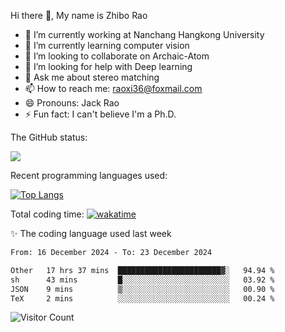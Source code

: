 Hi there 👋, My name is Zhibo Rao
- 🔭 I’m currently working at Nanchang Hangkong University
- 🌱 I’m currently learning computer vision
- 👯 I’m looking to collaborate on Archaic-Atom
- 🤔 I’m looking for help with Deep learning
- 💬 Ask me about stereo matching
- 📫 How to reach me: raoxi36@foxmail.com
- 😄 Pronouns: Jack Rao
- ⚡ Fun fact: I can't believe I'm a Ph.D.

The GitHub status:

![](https://github-readme-stats.vercel.app/api?username=ZhiboRao)

Recent programming languages used:

[![Top Langs](https://github-readme-stats.vercel.app/api/top-langs/?username=ZhiboRao&layout=compact)](https://github.com/anuraghazra/github-readme-stats)

Total coding time: [![wakatime](https://wakatime.com/badge/user/51ec5ec7-4742-4243-9eea-732ade32c0b7.svg)](https://wakatime.com/@51ec5ec7-4742-4243-9eea-732ade32c0b7)

✨ The coding language used last week 
<!--START_SECTION:waka-->

```txt
From: 16 December 2024 - To: 23 December 2024

Other   17 hrs 37 mins  ███████████████████████▓░   94.94 %
sh      43 mins         █░░░░░░░░░░░░░░░░░░░░░░░░   03.92 %
JSON    9 mins          ▒░░░░░░░░░░░░░░░░░░░░░░░░   00.90 %
TeX     2 mins          ░░░░░░░░░░░░░░░░░░░░░░░░░   00.24 %
```

<!--END_SECTION:waka-->

![Visitor Count](https://profile-counter.glitch.me/Raohaocheng/count.svg)
